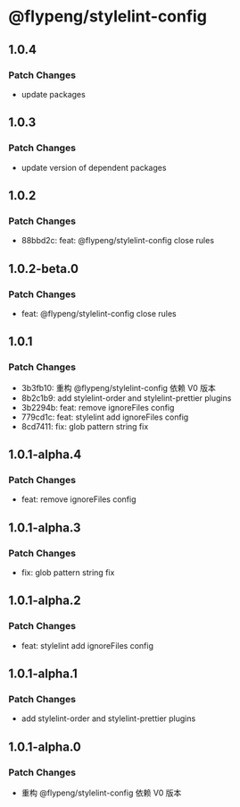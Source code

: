 # @flypeng/stylelint-config

## 1.0.4

### Patch Changes

- update packages

## 1.0.3

### Patch Changes

- update version of dependent packages

## 1.0.2

### Patch Changes

- 88bbd2c: feat: @flypeng/stylelint-config close rules

## 1.0.2-beta.0

### Patch Changes

- feat: @flypeng/stylelint-config close rules

## 1.0.1

### Patch Changes

- 3b3fb10: 重构 @flypeng/stylelint-config 依赖 V0 版本
- 8b2c1b9: add stylelint-order and stylelint-prettier plugins
- 3b2294b: feat: remove ignoreFiles config
- 779cd1c: feat: stylelint add ignoreFiles config
- 8cd7411: fix: glob pattern string fix

## 1.0.1-alpha.4

### Patch Changes

- feat: remove ignoreFiles config

## 1.0.1-alpha.3

### Patch Changes

- fix: glob pattern string fix

## 1.0.1-alpha.2

### Patch Changes

- feat: stylelint add ignoreFiles config

## 1.0.1-alpha.1

### Patch Changes

- add stylelint-order and stylelint-prettier plugins

## 1.0.1-alpha.0

### Patch Changes

- 重构 @flypeng/stylelint-config 依赖 V0 版本
